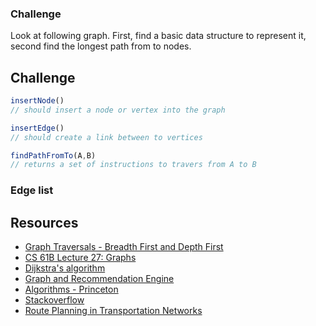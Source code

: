 ### Challenge

Look at following graph. First, find a basic data structure to represent it, second find the longest path from to nodes.

## Challenge

```js
insertNode()
// should insert a node or vertex into the graph

insertEdge()
// should create a link between to vertices

findPathFromTo(A,B)
// returns a set of instructions to travers from A to B
```

### Edge list

## Resources

- [Graph Traversals - Breadth First and Depth First](https://www.youtube.com/watch?v=bIA8HEEUxZI&t=1s)
- [CS 61B Lecture 27: Graphs](https://www.youtube.com/watch?v=ylWAB6CMYiY)
- [Dijkstra's algorithm](https://en.wikipedia.org/wiki/Dijkstra's_algorithm)
- [Graph and Recommendation Engine](https://goo.gl/Y7DeIf)
- [Algorithms - Princeton](http://algs4.cs.princeton.edu/home/)
- [Stackoverflow](https://goo.gl/F8rcKG)
- [Route Planning in Transportation Networks](https://goo.gl/jrgxkM)